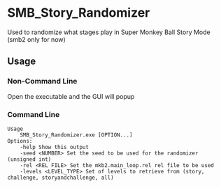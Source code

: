 # SMB_Story_Randomizer
Used to randomize what stages play in Super Monkey Ball Story Mode (smb2 only for now)

## Usage
### Non-Command Line
Open the executable and the GUI will popup
### Command Line

    Usage
        SMB_Story_Randomizer.exe [OPTION...]
    Options:
        -help Show this output
        -seed <NUMBER> Set the seed to be used for the randomizer (unsigned int)
        -rel <REL FILE> Set the mkb2.main_loop.rel rel file to be used
        -levels <LEVEL_TYPE> Set of levels to retrieve from (story, challenge, storyandchallenge, all)